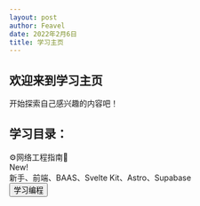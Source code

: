 ```yaml
---
layout: post
author: Feavel
date: 2022年2月6日
title: 学习主页
---
```


<script>
  import Card from '$lib/components/ui/Card.svelte';
</script>

## 欢迎来到学习主页

开始探索自己感兴趣的内容吧！

## 学习目录：

<Card>
  <div class="card-body">
    <div class="card-title">⚙️网络工程指南🧭</div>
    <div class="badge-info badge">New!</div>
    <div>新手、前端、BAAS、Svelte Kit、Astro、Supabase</div>
    <div class="card-actions justify-end">
      <a href="/learn/programming"> <button class="btn-accent btn">学习编程</button></a>
    </div>
  </div>
</Card>

<!-- <div class="divider" />

<Card>
  <div class="card-body">
    <div class="card-title">🎵音乐学习指南🧭</div>
    <div class="badge">WIP</div>
    <div>查看社区发布的音乐指南。</div>
    <div class="card-actions justify-end">
      <a href="/learn/music"> <button class="btn-accent btn">学习音乐</button></a>
    </div>
  </div>
</Card>

<div class="divider" />

<Card>
  <div class="card-body">
    <div class="card-title">💭哲学指南🧭</div>
    <div class="badge">WIP</div>
    <div>查看社区发布的哲学指南。</div>
    <div class="card-actions justify-end">
      <a href="/learn/phylosophy"> <button class="btn-accent btn">学习哲学</button></a>
    </div>
  </div>
</Card> -->

<div class="divider" />
